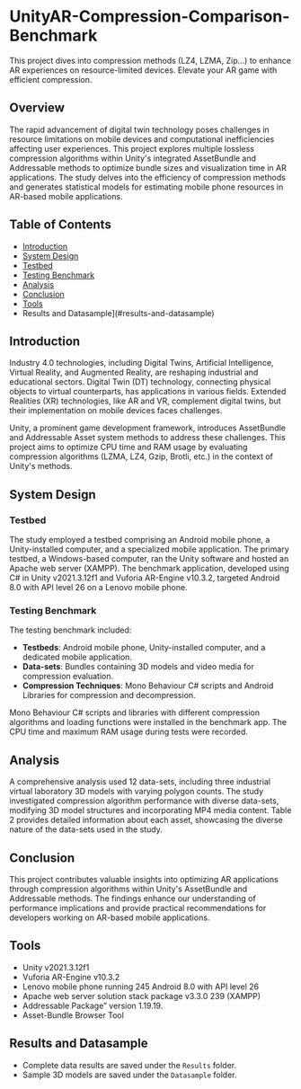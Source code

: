 # UnityAR-Compression-Comparison-Benchmark
This project dives into compression methods (LZ4, LZMA, Zip...) to enhance AR experiences on resource-limited devices. Elevate your AR game with efficient compression.

## Overview

The rapid advancement of digital twin technology poses challenges in resource limitations on mobile devices and computational inefficiencies affecting user experiences. This project explores multiple lossless compression algorithms within Unity's integrated AssetBundle and Addressable methods to optimize bundle sizes and visualization time in AR applications. The study delves into the efficiency of compression methods and generates statistical models for estimating mobile phone resources in AR-based mobile applications.

## Table of Contents

- [Introduction](#introduction)
- [System Design](#system-design)
- [Testbed](#testbed)
- [Testing Benchmark](#testing-benchmark)
- [Analysis](#analysis)
- [Conclusion](#conclusion)
- [Tools](#tools)
- Results and Datasample](#results-and-datasample)

## Introduction

Industry 4.0 technologies, including Digital Twins, Artificial Intelligence, Virtual Reality, and Augmented Reality, are reshaping industrial and educational sectors. Digital Twin (DT) technology, connecting physical objects to virtual counterparts, has applications in various fields. Extended Realities (XR) technologies, like AR and VR, complement digital twins, but their implementation on mobile devices faces challenges.

Unity, a prominent game development framework, introduces AssetBundle and Addressable Asset system methods to address these challenges. This project aims to optimize CPU time and RAM usage by evaluating compression algorithms (LZMA, LZ4, Gzip, Brotli, etc.) in the context of Unity's methods.

## System Design

### Testbed

The study employed a testbed comprising an Android mobile phone, a Unity-installed computer, and a specialized mobile application. The primary testbed, a Windows-based computer, ran the Unity software and hosted an Apache web server (XAMPP). The benchmark application, developed using C# in Unity v2021.3.12f1 and Vuforia AR-Engine v10.3.2, targeted Android 8.0 with API level 26 on a Lenovo mobile phone.

### Testing Benchmark

The testing benchmark included:

- **Testbeds**: Android mobile phone, Unity-installed computer, and a dedicated mobile application.
- **Data-sets**: Bundles containing 3D models and video media for compression evaluation.
- **Compression Techniques**: Mono Behaviour C# scripts and Android Libraries for compression and decompression.

Mono Behaviour C# scripts and libraries with different compression algorithms and loading functions were installed in the benchmark app. The CPU time and maximum RAM usage during tests were recorded.

## Analysis

A comprehensive analysis used 12 data-sets, including three industrial virtual laboratory 3D models with varying polygon counts. The study investigated compression algorithm performance with diverse data-sets, modifying 3D model structures and incorporating MP4 media content. Table 2 provides detailed information about each asset, showcasing the diverse nature of the data-sets used in the study.

## Conclusion

This project contributes valuable insights into optimizing AR applications through compression algorithms within Unity's AssetBundle and Addressable methods. The findings enhance our understanding of performance implications and provide practical recommendations for developers working on AR-based mobile applications.

## Tools

- Unity v2021.3.12f1
- Vuforia AR-Engine v10.3.2
- Lenovo mobile phone running 245 Android 8.0 with API level 26
- Apache web server solution stack package v3.3.0 239 (XAMPP)
- Addressable Package” version 1.19.19.
- Asset-Bundle Browser Tool
  
## Results and Datasample

- Complete data results are saved under the `Results` folder.
- Sample 3D models are saved under the `Datasample` folder.


